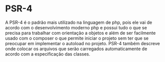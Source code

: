 # PSR-4 
A PSR-4 é o padrão mais utilizado na linguagem de php, pois ele vai de acordo com o desenvolvimento moderno php e possui tudo o que se precisa para 
trabalhar com orientação a objetos e além de ser facilmente usado com o composer o que permite iniciar o projeto sem ter que se preocupar em implementar 
o autoload no projeto. PSR-4 também descreve onde colocar os arquivos que serão carregados automaticamente de acordo com a especificação das classes.

